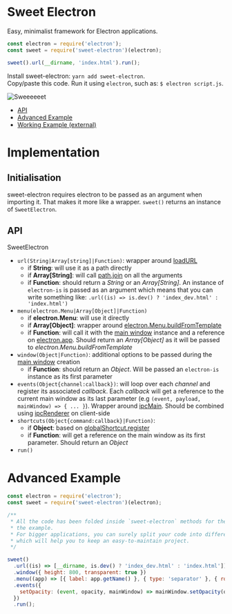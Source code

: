 # Sweet Electron
Easy, minimalist framework for Electron applications.

```js
const electron = require('electron');
const sweet = require('sweet-electron')(electron);

sweet().url(__dirname, 'index.html').run();
```

Install sweet-electron: `yarn add sweet-electron`.<br />
Copy/paste this code. Run it using `electron`, such as: `$ electron script.js`.

![Sweeeeeet](https://media.giphy.com/media/vjvx6YjG3ADo4/giphy.gif)

- [API](#api)
- [Advanced Example](#advanced-example)
- [Working Example (external)](https://github.com/eveningkid/reacto/blob/master/public/main.js)

# Implementation
## Initialisation
sweet-electron requires electron to be passed as an argument when importing it. That makes it more like a wrapper. `sweet()` returns an instance of `SweetElectron`.

## API
SweetElectron
- `url(String|Array[string]|Function)`: wrapper around [loadURL](https://electronjs.org/docs/api/browser-window#winloadurlurl-options)
  - if **String**: will use it as a path directly
  - if **Array[String]**: will call [path.join](https://nodejs.org/api/path.html#path_path_join_paths) on all the arguments
  - if **Function**: should return a *String* or an *Array[String]*. An instance of `electron-is` is passed as an argument which means that you can write something like: `.url((is) => is.dev() ? 'index_dev.html' : 'index.html')`
- `menu(electron.Menu|Array[Object]|Function)`
  - if **electron.Menu**: will use it directly
  - if **Array[Object]**: wrapper around [electron.Menu.buildFromTemplate](https://electronjs.org/docs/api/menu#menubuildfromtemplatetemplate)
  - if **Function**: will call it with the [main window](https://electronjs.org/docs/api/browser-window) instance and a reference on [electron.app](https://electronjs.org/docs/api/app). Should return an *Array[Object]* as it will be passed to *electron.Menu.buildFromTemplate*
- `window(Object|Function)`: additional options to be passed during the [main window](https://electronjs.org/docs/api/browser-window) creation
  - if **Function**: should return an *Object*. Will be passed an `electron-is` instance as its first parameter
- `events(Object{channel:callback})`: will loop over each *channel* and register its associated *callback*. Each *callback* will get a reference to the current main window as its last parameter (e.g `(event, payload, mainWindow) => { ... }`). Wrapper around [ipcMain](https://electronjs.org/docs/api/ipc-main). Should be combined using [ipcRenderer](https://electronjs.org/docs/api/ipc-renderer) on client-side
- `shortcuts(Object{command:callback}|Function)`:
  - if **Object**: based on [globalShortcut.register](https://electronjs.org/docs/api/global-shortcut)
  - if **Function**: will get a reference on the main window as its first parameter. Should return an *Object*
- `run()`

# Advanced Example
```js
const electron = require('electron');
const sweet = require('sweet-electron')(electron);

/**
 * All the code has been folded inside `sweet-electron` methods for the sake of
 * the example.
 * For bigger applications, you can surely split your code into different files
 * which will help you to keep an easy-to-maintain project.
 */

sweet()
  .url((is) => [__dirname, is.dev() ? 'index_dev.html' : 'index.html'])
  .window({ height: 800, transparent: true })
  .menu((app) => [{ label: app.getName() }, { type: 'separator' }, { role: 'quit' }])
  .events({
    setOpacity: (event, opacity, mainWindow) => mainWindow.setOpacity(opacity),
  })
  .run();
```
